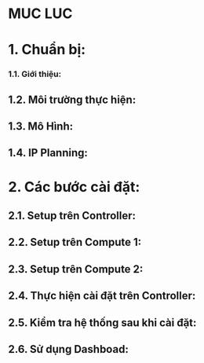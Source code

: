 # MUC LUC
# 1. Chuẩn bị:
### 1.1. Giới thiệu:
## 1.2. Môi trường thực hiện:
## 1.3. Mô Hình:
## 1.4. IP Planning:
# 2. Các bước cài đặt:
## 2.1. Setup trên Controller:
## 2.2. Setup trên Compute 1:
## 2.3. Setup trên Compute 2:
## 2.4. Thực hiện cài đặt trên Controller:
## 2.5. Kiểm tra hệ thống sau khi cài đặt:
## 2.6. Sử dụng Dashboad: